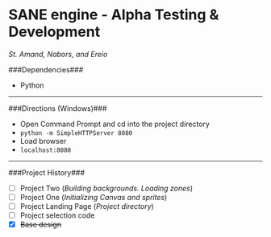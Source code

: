 SANE engine - Alpha Testing & Development
================================
*St. Amand, Nabors, and Ereio*

###Dependencies###
* Python

- - - -

###Directions (Windows)###
* Open Command Prompt and cd into the project directory
 * `python -m SimpleHTTPServer 8080`
* Load browser
 * `localhost:8080`

- - - -

###Project History###
* [ ] Project Two (*Building backgrounds. Loading zones*)
* [ ] Project One (*Initializing Canvas and sprites*)
* [ ] Project Landing Page (*Project directory*)
 * [ ] Project selection code
 * [x] ~~Base design~~
